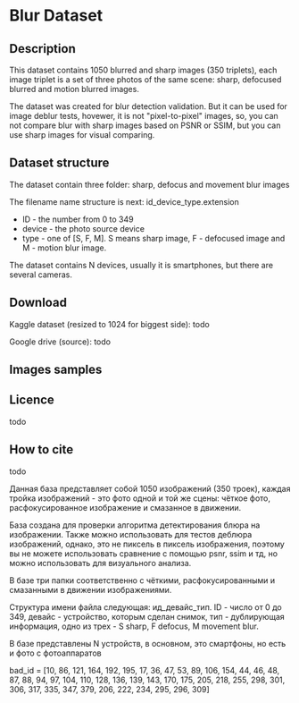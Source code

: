 # Blur Dataset
## Description
This dataset contains 1050 blurred and sharp images (350 triplets), each image triplet is a set of three photos of the same scene: sharp, defocused blurred and motion blurred images.

The dataset was created for blur detection validation. But it can be used for image deblur tests, hovewer, it is not "pixel-to-pixel" images, so, you can not compare blur with sharp images based on PSNR or SSIM, but you can use sharp images for visual comparing.

## Dataset structure

The dataset contain three folder: sharp, defocus and movement blur images

The filename name structure is next: id_device_type.extension
 - ID - the number from 0 to 349
 - device - the photo source device
 - type - one of [S, F, M]. S means sharp image, F - defocused image and M - motion blur image.
          
The dataset contains N devices, usually it is smartphones, but there are several cameras.

## Download
Kaggle dataset (resized to 1024 for biggest side): todo

Google drive (source): todo

## Images samples

## Licence
todo

## How to cite
todo


Данная база представляет собой 1050 изображений (350 троек), каждая тройка изображений - это фото одной и той же сцены: чёткое фото, расфокусированное изображение и смазанное в движении.

База создана для проверки алгоритма детектирования блюра на изображении. Также можно использовать для тестов деблюра изображений, однако, это не пиксель в пиксель изображения, поэтому вы не можете использовать сравнение с помощью psnr, ssim и тд, но можно использовать для визуального анализа.

В базе три папки соответственно с чёткими, расфокусированными и смазанными в движении изображениями.

Структура имени файла следующая: ид_девайс_тип. ID - число от 0 до 349, девайс - устройство, которым сделан снимок, тип - дублирующая информация, одно из трех - S sharp, F defocus, M movement blur.

В базе представлены N устройств, в основном, это смартфоны, но есть и фото с фотоаппаратов

bad_id = [10, 86, 121, 164, 192, 195, 17, 36, 47, 53, 89, 106, 154, 44, 46, 48, 87, 88, 94, 97, 104, 110, 128, 136, 139,
          143, 170, 175, 205, 218, 255, 298, 301, 306, 317, 335, 347, 379, 206, 222, 234, 295, 296, 309]
